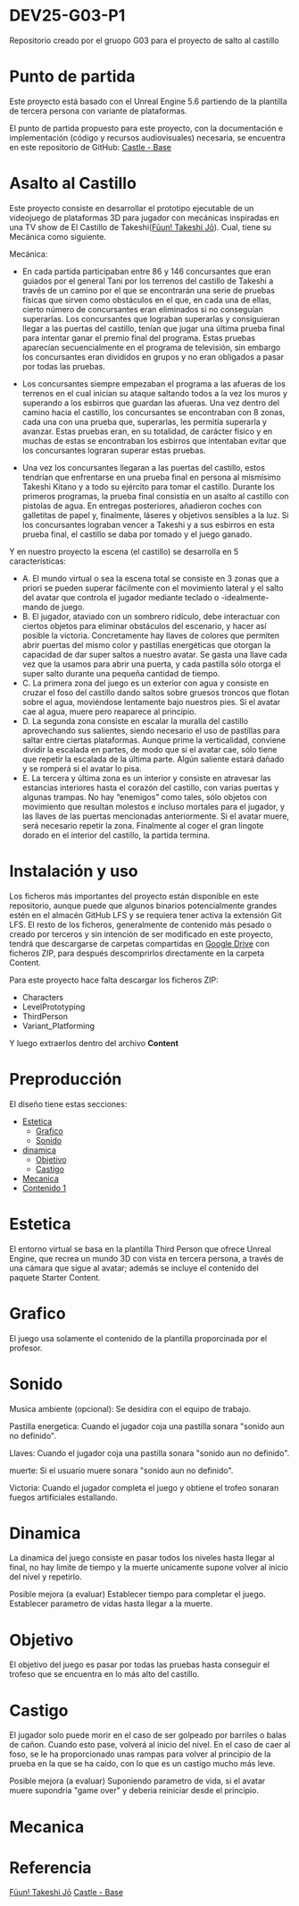 # DEV25-G03-P1
Repositorio creado por el gruopo G03 para el proyecto de salto al castillo

# Punto de partida
Este proyecto está basado con el Unreal Engine 5.6 partiendo de la plantilla de tercera persona con variante de plataformas. 

El punto de partida propuesto para este proyecto, con la documentación e implementación (código y recursos audiovisuales) necesaria, se encuentra en este repositorio de GitHub: [Castle - Base](https://github.com/narratech/castle-base)

# Asalto al Castillo
Este proyecto consiste en desarrollar el prototipo ejecutable de un videojuego de plataformas 3D para jugador con mecánicas inspiradas en una TV show de El Castillo de Takeshi([Fūun! Takeshi Jō]( https://narratech.com/es/desarrollo-de-videojuegos-25-26/)). Cual, tiene su Mecánica como siguiente.

Mecánica:
* En cada partida participaban entre 86 y 146 concursantes que eran guiados por el general Tani por los terrenos del castillo de Takeshi a través de un camino por el que se encontrarán una serie de pruebas físicas que sirven como obstáculos en el que, en cada una de ellas, cierto número de concursantes eran eliminados si no conseguían superarlas. Los concursantes que lograban superarlas y consiguieran llegar a las puertas del castillo, tenían que jugar una última prueba final para intentar ganar el premio final del programa. Estas pruebas aparecían secuencialmente en el programa de televisión, sin embargo los concursantes eran divididos en grupos y no eran obligados a pasar por todas las pruebas.

* Los concursantes siempre empezaban el programa a las afueras de los terrenos en el cual inician su ataque saltando todos a la vez los muros y superando a los esbirros que guardan las afueras. Una vez dentro del camino hacia el castillo, los concursantes se encontraban con 8 zonas, cada una con una prueba que, superarlas, les permitía superarla y avanzar. Estas pruebas eran, en su totalidad, de carácter físico y en muchas de estas se encontraban los esbirros que intentaban evitar que los concursantes lograran superar estas pruebas.

* Una vez los concursantes llegaran a las puertas del castillo, estos tendrían que enfrentarse en una prueba final en persona al mismísimo Takeshi Kitano y a todo su ejército para tomar el castillo. Durante los primeros programas, la prueba final consistía en un asalto al castillo con pistolas de agua. En entregas posteriores, añadieron coches con galletitas de papel y, finalmente, láseres y objetivos sensibles a la luz. Si los concursantes lograban vencer a Takeshi y a sus esbirros en esta prueba final, el castillo se daba por tomado y el juego ganado.

Y en nuestro proyecto la escena (el castillo) se desarrolla en 5 características:
* A. El mundo virtual o sea la escena total se consiste en 3 zonas que a priori se pueden superar fácilmente con el movimiento lateral y el salto del avatar que controla el jugador mediante teclado o -idealmente- mando de juego.
* B. El jugador, ataviado con un sombrero ridículo, debe interactuar con ciertos objetos para eliminar obstáculos del escenario, y hacer así posible la victoria. Concretamente hay llaves de colores que permiten abrir puertas del mismo color y pastillas energéticas que otorgan la capacidad de dar super saltos a nuestro avatar. Se gasta una llave cada vez que la usamos para abrir una puerta, y cada pastilla sólo otorga el super salto durante una pequeña cantidad de tiempo.
* C. La primera zona del juego es un exterior con agua y consiste en cruzar el foso del castillo dando saltos sobre gruesos troncos que flotan sobre el agua, moviéndose lentamente bajo nuestros pies. Si el avatar cae al agua, muere pero reaparece al principio.
* D. La segunda zona consiste en escalar la muralla del castillo aprovechando sus salientes, siendo necesario el uso de pastillas para saltar entre ciertas plataformas. Aunque prime la verticalidad, conviene dividir la escalada en partes, de modo que si el avatar cae, sólo tiene que repetir la escalada de la última parte. Algún saliente estará dañado y se romperá si el avatar lo pisa.
* E. La tercera y última zona es un interior y consiste en atravesar las estancias interiores hasta el corazón del castillo, con varias puertas y algunas trampas. No hay “enemigos” como tales, sólo objetos con movimiento que resultan molestos e incluso mortales para el jugador, y las llaves de las puertas mencionadas anteriormente. Si el avatar muere, será necesario repetir la zona. Finalmente al coger el gran lingote dorado en el interior del castillo, la partida termina.

# Instalación y uso

Los ficheros más importantes del proyecto están disponible en este repositorio, aunque puede que algunos binarios potencialmente grandes estén en el almacén GitHub LFS y se requiera tener activa la extensión Git LFS. El resto de los ficheros, generalmente de contenido más pesado o creado por terceros y sin intención de ser modificado en este proyecto, tendrá que descargarse de carpetas compartidas en [Google Drive](https://drive.google.com/drive/folders/1TfoB5S3yQw49-onoFfn0q79PTfk2RoSE) con ficheros ZIP, para después descomprirlos directamente en la carpeta Content.

Para este proyecto hace falta descargar los ficheros ZIP:

- Characters
- LevelPrototyping
- ThirdPerson
- Variant_Platforming

Y luego extraerlos dentro del archivo **Content**
 
# Preproducción

El diseño tiene estas secciones:

- [Estetica]()
    - [Grafico]()
    - [Sonido]()
- [dinamica]()
    - [Objetivo]()
    - [Castigo]()
- [Mecanica]()
- [Contenido 1]()

# Estetica

El entorno virtual se basa en la plantilla Third Person que ofrece Unreal Engine, que recrea un mundo 3D con vista en tercera persona, a través de una cámara que sigue al avatar; además se incluye el contenido del paquete Starter Content.

# Grafico

El juego usa solamente el contenido de la plantilla proporcinada por el profesor.

# Sonido

Musica ambiente (opcional): Se desidira con el equipo de trabajo.

Pastilla energetica: Cuando el jugador coja una pastilla sonara "sonido aun no definido".

Llaves: Cuando el jugador coja una pastilla sonara "sonido aun no definido".

muerte: Si el usuario muere sonara "sonido aun no definido".

Victoria: Cuando el jugador completa el juego y obtiene el trofeo sonaran fuegos artificiales estallando. 

# Dinamica

La dinamica del juego consiste en pasar todos los niveles hasta llegar al final, no hay limite de tiempo y la muerte unicamente supone volver al inicio del nivel y repetirlo.

Posible mejora (a evaluar)
Establecer tiempo para completar el juego.
Establecer parametro de vidas hasta llegar a la muerte. 

# Objetivo

El objetivo del juego es pasar por todas las pruebas hasta conseguir el trofeso que se encuentra en lo más alto del castillo.

# Castigo

El jugador solo puede morir en el caso de ser golpeado por barriles o balas de cañon. Cuando esto pase, volverá al inicio del nivel. En el caso de caer al foso, se le ha proporcionado unas rampas para volver al principio de la prueba en la que se ha caido, con lo que es un castigo mucho más leve.

Posible mejora (a evaluar)
Suponiendo parametro de vida, si el avatar muere supondria "game over" y deberia reiniciar desde el principio.

# Mecanica

# Referencia

[Fūun! Takeshi Jō]( https://narratech.com/es/desarrollo-de-videojuegos-25-26/)
[Castle - Base](https://github.com/narratech/castle-base)


